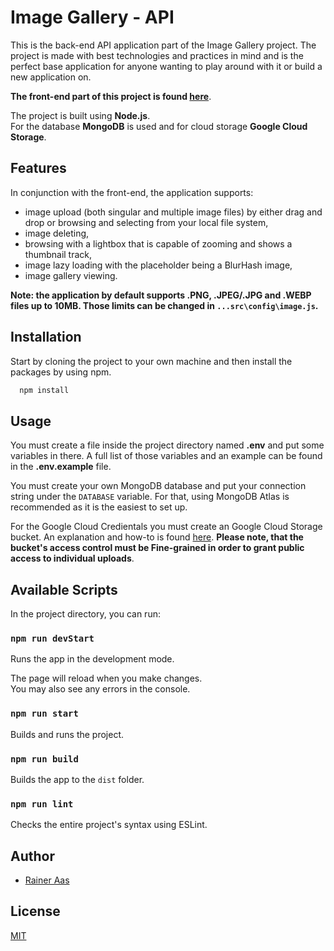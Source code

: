 # Image Gallery - API

This is the back-end API application part of the Image Gallery project. The project is made with best technologies and practices in mind and is the perfect base application for anyone wanting to play around with it or build a new application on.  

**The front-end part of this project is found [here](https://github.com/RainerAas/image-gallery-web)**.

The project is built using **Node.js**.  
For the database **MongoDB** is used and for cloud storage **Google Cloud Storage**.

## Features

In conjunction with the front-end, the application supports:

* image upload (both singular and multiple image files) by either drag and drop or browsing and selecting from your local file system,
* image deleting,
* browsing with a lightbox that is capable of zooming and shows a thumbnail track,
* image lazy loading with the placeholder being a BlurHash image,
* image gallery viewing.

**Note: the application by default supports .PNG, .JPEG/.JPG and .WEBP files up to 10MB. Those limits can be changed in `...src\config\image.js`.**

## Installation

Start by cloning the project to your own machine and then install the packages by using npm.

```bash
  npm install
```
## Usage

You must create a file inside the project directory named **.env** and put some variables in there. A full list of those variables and an example can be found in the **.env.example** file.  

You must create your own MongoDB database and put your connection string under the `DATABASE` variable. For that, using MongoDB Atlas is recommended as it is the easiest to set up.  

For the Google Cloud Credientals you must create an Google Cloud Storage bucket. An explanation and how-to is found [here](https://cloud.google.com/storage/docs/discover-object-storage-console). **Please note, that the bucket's access control must be Fine-grained in order to grant public access to individual uploads**. 
## Available Scripts

In the project directory, you can run:

### `npm run devStart`

Runs the app in the development mode.

The page will reload when you make changes.  
You may also see any errors in the console.

### `npm run start`

Builds and runs the project.

### `npm run build`

Builds the app to the `dist` folder.  

### `npm run lint`

Checks the entire project's syntax using ESLint.
## Author

- [Rainer Aas](https://github.com/RainerAas)


## License

[MIT](https://choosealicense.com/licenses/mit/)


